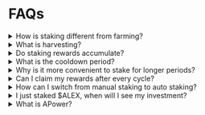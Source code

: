 # FAQs

<details>

<summary>How is staking different from farming?</summary>

Staking involves holding cryptocurrency from a PoS network in a wallet to help validate transactions. It is generally safer and the returns tend to be lower, as it only involves holding tokens in a wallet.

Farming involves lending or staking crypto holdings in DeFi protocols to supply liquidity. The tokens must be deposited into a liquidity pool, and depositors receive LP tokens, representing their share of the pool. They can earn additional tokens by participating in DeFi activities such as lending, borrowing, or trading. 

You can also consult the [farming documentation](../farming/README.md).

</details>

<details>

<summary>What is harvesting?</summary>

Harvesting refers to the act of **claiming your staking rewards**. When you claim your rewards, they are automatically transferred to your wallet.

</details>

<details>

<summary>Do staking rewards accumulate?</summary>

Yes, staking rewards accumulate over time. It is not mandatory to harvest your rewards at the end of each cycle, you can claim them whenever you choose. Also, when you withdraw (unstake) your $ALEX or LiALEX, any unharvested rewards will automatically be withdrawn as well.

</details>

<details>

<summary>What is the cooldown period?</summary>

The cooldown period refers to the time between when your LP tokens are staked and when a new cycle begins. Essentially, it is the remaining time (measured in Stacks blocks) of the current staking cycle. This implies that your staked tokens won't start generating rewards immediately but in next upcoming cycle. 

For example, if you staked your $ALEX for 32 cycles, you won't receive any rewards for the 33rd cycle. Afterwards, you will be able to earn rewards again if you choose to re-stake your tokens. For more details, check the [Cycles and Cooldown Period](key-concepts.md#cycles-and-cooldown-period) section of the Key concepts page.

</details>

<details>

<summary>Why is it more convenient to stake for longer periods?</summary>

Because of the cooldown period. If you plan to stake for multiple cycles, it is more efficient to stake for the entire period upfront rather than withdrawing and restaking repeatedly.

For example, if you want to farm for 12 cycles and choose to stake three times for 4-cycle periods, you will miss out on rewards for 3 cycles. This happens because each time you withdraw and restake, you enter a cooldown period. In contrast, if you stake directly for the full 12 cycles, you will only miss rewards for 1 cycle, the very first one.

The more cycles you choose to stake for, the less cool-down cycles you will have in the middle. To avoid cool-down cycles altogether, you may use Liquid Staking with LiAlex.

</details>

<details>

<summary>Can I claim my rewards after every cycle?</summary>

Yes, rewards can be claimed after every cycle concludes, even if you've staked your $ALEX for several cycles. Bear in mind that, although you can claim rewards, your staked tokens can only be withdrawn after the selected cycles expire.

</details>

<details>

<summary>How can I switch from manual staking to auto staking?</summary>

To begin staking, you must invest your $ALEX manually. After the first cycle expires and you can claim your rewards, you can use the Auto Stake function to re-stake your investment automatically. Auto Stake will restakes your manual rewards into atALEX in a single transaction.

</details>

<details>

<summary>I just staked $ALEX, when will I see my investment?</summary>

The transaction may take up to 40 minutes to become visible in the "My Staking" menu. You can consult the [Staking Guide](how-to.md#step-5-check-transaction-status) for more information on verifying your staking status.

</details>

<details>

<summary>What is APower?</summary>

ALEX Staking Power, or APower, is a special incentive awarded only to $ALEX stakers and yield farmers. APower is a non-transferrable and non-tradable token, that provides special access to future IDOs on the ALEX Launchpad. There are two ways to earn APower through staking on the ALEX platform, either by:

    1. Staking $ALEX (1x Multiplier)

    2. Staking LP tokens through Yield Farming (0.3x Multiplier)

There is no maximum amount of APower an address can earn over a period of time. If you are interested in frequently participating in IDOs, staking $ALEX would generate APower the fastest.

</details>

<!--
## What is the difference between APR and APY?

How long should I stake my $ALEX for?

-->